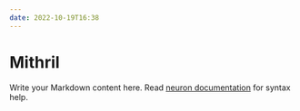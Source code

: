 ```yaml
---
date: 2022-10-19T16:38
---
```


# Mithril

Write your Markdown content here. Read [neuron documentation](https://neuron.zettel.page/2011404.html) for syntax help.

